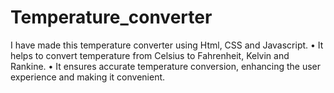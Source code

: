 # Temperature_converter
I have made this temperature converter using Html, CSS and Javascript.
• It helps to convert temperature from Celsius to Fahrenheit, Kelvin and Rankine.
• It ensures accurate temperature conversion, enhancing the user experience and making it convenient. 
